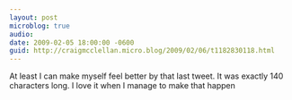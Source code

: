 ```yaml
---
layout: post
microblog: true
audio: 
date: 2009-02-05 18:00:00 -0600
guid: http://craigmcclellan.micro.blog/2009/02/06/t1182830118.html
---
```

At least I can make myself feel better by that last tweet.  It was exactly 140 characters long.  I love it when I manage to make that happen
